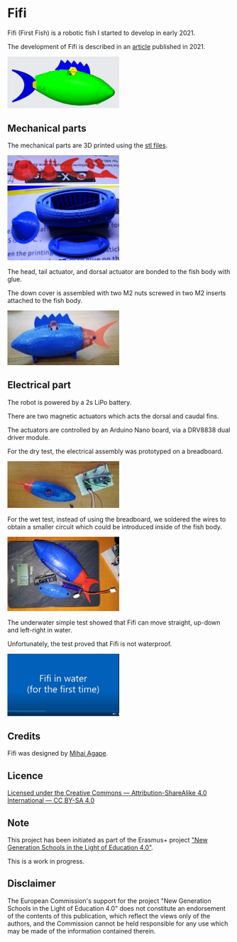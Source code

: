 # Fifi

Fifi (First Fish) is a robotic fish I started to develop in early 2021. 

The development of Fifi is described in an [article](https://github.com/magape/Fifi/blob/c8d3c93399d7731a9bf55d394859fb79013eebce/Fifi_C16-67-84_Ro.pdf) published in 2021.

<img src= https://github.com/magape/Fifi/blob/c8d3c93399d7731a9bf55d394859fb79013eebce/3D/img/fifi.png title="Fifi" width=50%>

## Mechanical parts

The mechanical parts are 3D printed using the [stl files](https://github.com/magape/Fifi/tree/main/3D/stl).

<img src=https://github.com/magape/Fifi/blob/c8d3c93399d7731a9bf55d394859fb79013eebce/img/IMG_20210403_213018.jpg title="3D printing parts 1" width=50%>

<img src=https://github.com/magape/Fifi/blob/1faf09c83bfcbcf30c4c174d3087885c5e1e3375/img/IMG_20210404_232729.jpg title="3D printing parts 1" width=50%>

The head, tail actuator, and dorsal actuator are bonded to the fish body with glue. 

The down cover is assembled with two M2 nuts screwed in two M2 inserts attached to the fish body.

<img src=https://github.com/magape/Fifi/blob/71b6a8adc576c3084e7cf7b84f8646a2b4326ab5/img/IMG_20210410_231636.jpg title="Fifi assembled" width=50%>

## Electrical part

The robot is powered by a 2s LiPo battery. 

There are two magnetic actuators which acts the dorsal and caudal fins. 

The actuators are controlled by an Arduino Nano board, via a DRV8838 dual driver module.

For the dry test, the electrical assembly was prototyped on a breadboard.

<img src=https://github.com/magape/Fifi/blob/451dab6ceee6f8d0d2699cd187de2251b30815c9/etc/IMG_20210411_162001.jpg title="Circuit on breadboard" width=50%>

For the wet test, instead of using the breadboard, we soldered the wires to obtain a smaller circuit which could be introduced inside of the fish body.

<img src=https://github.com/magape/Fifi/blob/451dab6ceee6f8d0d2699cd187de2251b30815c9/etc/IMG_20210518_101144.jpg title="Soldered circuit" width=50%>

The underwater simple test showed that Fifi can move straight, up-down and left-right in water.

Unfortunately, the test proved that Fifi is not waterproof.

[<img src=https://github.com/magape/Fifi/blob/8750d0b7597c1b4b8ead5aec5d99545ad5d937d7/img/Youtube_Fifi.png title="Soldered circuit" width=50%>](https://youtu.be/WQkzO7SjSzM)

## Credits

Fifi was designed by [Mihai Agape](https://github.com/magape).

## Licence

[Licensed under the Creative Commons — Attribution-ShareAlike 4.0 International — CC BY-SA 4.0](https://creativecommons.org/licenses/by-sa/4.0/)

## Note

This project has been initiated as part of the Erasmus+ project ["New Generation Schools in the Light of Education 4.0"](https://eduplus.ro).

This is a work in progress.

## Disclaimer
The European Commission's support for the project "New Generation Schools in the Light of Education 4.0" does not constitute an endorsement of the contents of this publication, which reflect the views only of the authors, and the Commission cannot be held responsible for any use which may be made of the information contained therein.
